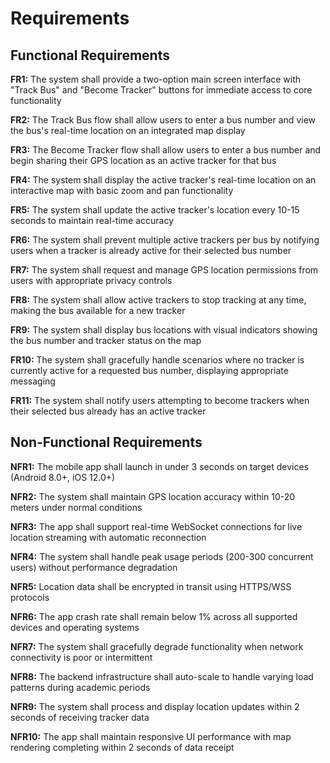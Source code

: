 # Requirements

## Functional Requirements

**FR1:** The system shall provide a two-option main screen interface with "Track Bus" and "Become Tracker" buttons for immediate access to core functionality

**FR2:** The Track Bus flow shall allow users to enter a bus number and view the bus's real-time location on an integrated map display

**FR3:** The Become Tracker flow shall allow users to enter a bus number and begin sharing their GPS location as an active tracker for that bus

**FR4:** The system shall display the active tracker's real-time location on an interactive map with basic zoom and pan functionality

**FR5:** The system shall update the active tracker's location every 10-15 seconds to maintain real-time accuracy

**FR6:** The system shall prevent multiple active trackers per bus by notifying users when a tracker is already active for their selected bus number

**FR7:** The system shall request and manage GPS location permissions from users with appropriate privacy controls

**FR8:** The system shall allow active trackers to stop tracking at any time, making the bus available for a new tracker

**FR9:** The system shall display bus locations with visual indicators showing the bus number and tracker status on the map

**FR10:** The system shall gracefully handle scenarios where no tracker is currently active for a requested bus number, displaying appropriate messaging

**FR11:** The system shall notify users attempting to become trackers when their selected bus already has an active tracker

## Non-Functional Requirements

**NFR1:** The mobile app shall launch in under 3 seconds on target devices (Android 8.0+, iOS 12.0+)

**NFR2:** The system shall maintain GPS location accuracy within 10-20 meters under normal conditions

**NFR3:** The app shall support real-time WebSocket connections for live location streaming with automatic reconnection

**NFR4:** The system shall handle peak usage periods (200-300 concurrent users) without performance degradation

**NFR5:** Location data shall be encrypted in transit using HTTPS/WSS protocols

**NFR6:** The app crash rate shall remain below 1% across all supported devices and operating systems

**NFR7:** The system shall gracefully degrade functionality when network connectivity is poor or intermittent

**NFR8:** The backend infrastructure shall auto-scale to handle varying load patterns during academic periods

**NFR9:** The system shall process and display location updates within 2 seconds of receiving tracker data

**NFR10:** The app shall maintain responsive UI performance with map rendering completing within 2 seconds of data receipt
